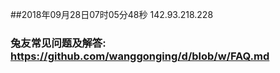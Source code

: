 ##2018年09月28日07时05分48秒 142.93.218.228
### 兔友常见问题及解答: https://github.com/wanggonging/d/blob/w/FAQ.md
